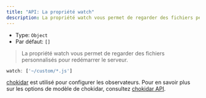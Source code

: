 ```yaml
---
title: "API: La propriété watch"
description: La propriété watch vous permet de regarder des fichiers personnalisés pour redémarrer le serveur.
---
```


- Type: `Object`
- Par défaut: `[]`

> La propriété watch vous permet de regarder des fichiers personnalisés pour redémarrer le serveur.

```js
watch: ['~/custom/*.js']
```

[chokidar](https://github.com/paulmillr/chokidar) est utilisé pour configurer les observateurs. Pour en savoir plus sur 
les options de modèle de chokidar, consultez [chokidar API](https://github.com/paulmillr/chokidar#api).
